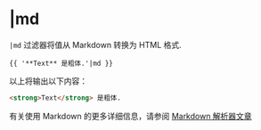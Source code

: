 # |md

`|md` 过滤器将值从 Markdown 转换为 HTML 格式.

```twig
{{ '**Text** 是粗体.'|md }}
```

以上将输出以下内容：

```html
<strong>Text</strong> 是粗体.
```

有关使用 Markdown 的更多详细信息，请参阅 [Markdown 解析器文章](../services/parser.md#oc-markdown-parser)